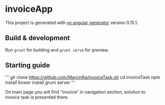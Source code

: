 # invoiceApp

This project is generated with [yo angular generator](https://github.com/yeoman/generator-angular)
version 0.15.1.

## Build & development

Run `grunt` for building and `grunt serve` for preview.


## Starting guide

'''
git clone https://github.com/MarcinRa/invoiceTask.git
cd invoiceTask
npm install
bower install
grunt server 
'''

On main page you will find "invoice" in navigation section, solution to invoice task is presented there.

